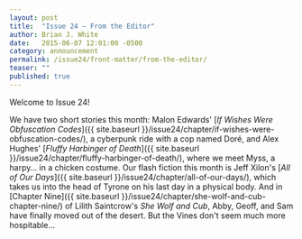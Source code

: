 ```yaml
---
layout: post
title:  "Issue 24 — From the Editor"
author: Brian J. White
date:   2015-06-07 12:01:00 -0500
category: announcement
permalink: /issue24/front-matter/from-the-editor/
teaser: ""
published: true
---
```


Welcome to Issue 24!

We have two short stories this month: Malon Edwards' [_If Wishes Were Obfuscation Codes_]({{ site.baseurl }}/issue24/chapter/if-wishes-were-obfuscation-codes/), a cyberpunk ride with a cop named Doré, and Alex Hughes' [_Fluffy Harbinger of Death_]({{ site.baseurl }}/issue24/chapter/fluffy-harbinger-of-death/), where we meet Myss, a harpy… in a chicken costume. Our flash fiction this month is Jeff Xilon's [_All of Our Days_]({{ site.baseurl }}/issue24/chapter/all-of-our-days/), which takes us into the head of Tyrone on his last day in a physical body. And in [Chapter Nine]({{ site.baseurl }}/issue24/chapter/she-wolf-and-cub-chapter-nine/) of Lilith Saintcrow's _She Wolf and Cub_, Abby, Geoff, and Sam have finally moved out of the desert. But the Vines don't seem much more hospitable…
